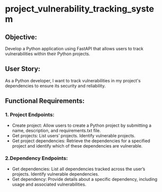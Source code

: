 # project_vulnerability_tracking_system

## Objective:
Develop a Python application using FastAPI that allows users to track vulnerabilities within their Python projects.

## User Story:
As a Python developer, I want to track vulnerabilities in my project's dependencies to ensure its security and reliability.
 
## Functional Requirements:

### 1. Project Endpoints:

- Create project: Allow users to create a Python project by submitting a name, description, and requirements.txt file.
- Get projects: List users’ projects. Identify vulnerable projects.
- Get project dependencies: Retrieve the dependencies for a specified project and identify which of these dependencies are vulnerable.
 
### 2.Dependency Endpoints:

- Get dependencies: List all dependencies tracked across the user’s projects. Identify vulnerable dependencies.
- Get dependency: Provide details about a specific dependency, including usage and associated vulnerabilities.

